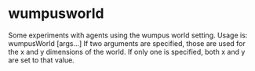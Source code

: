 wumpusworld
===========

Some experiments with agents using the wumpus world setting.
Usage is:
wumpusWorld [args...]
If two arguments are specified, those are used for the x and y dimensions of the world. If only one is specified, both x and y are set to that value.
